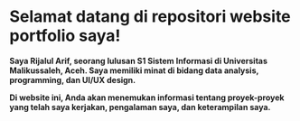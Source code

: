 # Selamat datang di repositori website portfolio saya!

**Saya Rijalul Arif, seorang lulusan S1 Sistem Informasi di Universitas Malikussaleh, Aceh. Saya memiliki minat di bidang data analysis, programming, dan UI/UX design.**

**Di website ini, Anda akan menemukan informasi tentang proyek-proyek yang telah saya kerjakan, pengalaman saya, dan keterampilan saya.**
